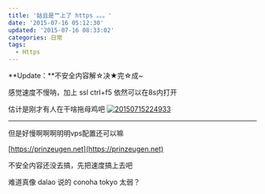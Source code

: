```yaml
---
title: '姑且是艹上了 https 。。。'
date: '2015-07-16 05:12:30'
updated: '2015-07-16 08:33:02'
categories: 日常
tags:
  - Https
---
```



**Update：**不安全内容解☆决★完☆成~

感觉速度不慢呐，加上 ssl ctrl+f5 依然可以在8s内打开

估计是刚才有人在干啥拖母鸡吧 [![20150715224933](https://img.blessing.studio/images/2015/07/2015-07-15_14-49-46.jpg)](https://img.blessing.studio/images/2015/07/2015-07-15_14-49-46.jpg)

- - - - - -

但是好慢啊啊啊明明vps配置还可以嘛

[https://prinzeugen.net](https://prinzeugen.net)

不安全内容还没去搞，先把速度搞上去吧

难道真像 dalao 说的 conoha tokyo 太弱？



